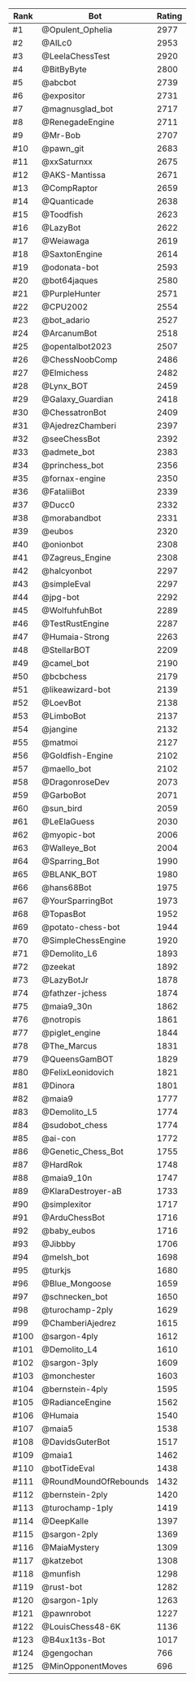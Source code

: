 Rank|Bot|Rating
---|---|---
#1|@Opulent_Ophelia|2977
#2|@AILc0|2953
#3|@LeelaChessTest|2920
#4|@BitByByte|2800
#5|@abcbot|2739
#6|@expositor|2731
#7|@magnusglad_bot|2717
#8|@RenegadeEngine|2711
#9|@Mr-Bob|2707
#10|@pawn_git|2683
#11|@xxSaturnxx|2675
#12|@AKS-Mantissa|2671
#13|@CompRaptor|2659
#14|@Quanticade|2638
#15|@Toodfish|2623
#16|@LazyBot|2622
#17|@Weiawaga|2619
#18|@SaxtonEngine|2614
#19|@odonata-bot|2593
#20|@bot64jaques|2580
#21|@PurpleHunter|2571
#22|@CPU2002|2554
#23|@bot_adario|2527
#24|@ArcanumBot|2518
#25|@opentalbot2023|2507
#26|@ChessNoobComp|2486
#27|@Elmichess|2482
#28|@Lynx_BOT|2459
#29|@Galaxy_Guardian|2418
#30|@ChessatronBot|2409
#31|@AjedrezChamberi|2397
#32|@seeChessBot|2392
#33|@admete_bot|2383
#34|@princhess_bot|2356
#35|@fornax-engine|2350
#36|@FataliiBot|2339
#37|@Ducc0|2332
#38|@morabandbot|2331
#39|@eubos|2320
#40|@onionbot|2308
#41|@Zagreus_Engine|2308
#42|@halcyonbot|2297
#43|@simpleEval|2297
#44|@jpg-bot|2292
#45|@WolfuhfuhBot|2289
#46|@TestRustEngine|2287
#47|@Humaia-Strong|2263
#48|@StellarBOT|2209
#49|@camel_bot|2190
#50|@bcbchess|2179
#51|@likeawizard-bot|2139
#52|@LoevBot|2138
#53|@LimboBot|2137
#54|@jangine|2132
#55|@matmoi|2127
#56|@Goldfish-Engine|2102
#57|@maello_bot|2102
#58|@DragonroseDev|2073
#59|@GarboBot|2071
#60|@sun_bird|2059
#61|@LeElaGuess|2030
#62|@myopic-bot|2006
#63|@Walleye_Bot|2004
#64|@Sparring_Bot|1990
#65|@BLANK_BOT|1980
#66|@hans68Bot|1975
#67|@YourSparringBot|1973
#68|@TopasBot|1952
#69|@potato-chess-bot|1944
#70|@SimpleChessEngine|1920
#71|@Demolito_L6|1893
#72|@zeekat|1892
#73|@LazyBotJr|1878
#74|@fathzer-jchess|1874
#75|@maia9_30n|1862
#76|@notropis|1861
#77|@piglet_engine|1844
#78|@The_Marcus|1831
#79|@QueensGamBOT|1829
#80|@FelixLeonidovich|1821
#81|@Dinora|1801
#82|@maia9|1777
#83|@Demolito_L5|1774
#84|@sudobot_chess|1774
#85|@ai-con|1772
#86|@Genetic_Chess_Bot|1755
#87|@HardRok|1748
#88|@maia9_10n|1747
#89|@KlaraDestroyer-aB|1733
#90|@simplexitor|1717
#91|@ArduChessBot|1716
#92|@baby_eubos|1716
#93|@Jibbby|1706
#94|@melsh_bot|1698
#95|@turkjs|1680
#96|@Blue_Mongoose|1659
#97|@schnecken_bot|1650
#98|@turochamp-2ply|1629
#99|@ChamberiAjedrez|1615
#100|@sargon-4ply|1612
#101|@Demolito_L4|1610
#102|@sargon-3ply|1609
#103|@monchester|1603
#104|@bernstein-4ply|1595
#105|@RadianceEngine|1562
#106|@Humaia|1540
#107|@maia5|1538
#108|@DavidsGuterBot|1517
#109|@maia1|1462
#110|@botTideEval|1438
#111|@RoundMoundOfRebounds|1432
#112|@bernstein-2ply|1420
#113|@turochamp-1ply|1419
#114|@DeepKalle|1397
#115|@sargon-2ply|1369
#116|@MaiaMystery|1309
#117|@katzebot|1308
#118|@munfish|1298
#119|@rust-bot|1282
#120|@sargon-1ply|1263
#121|@pawnrobot|1227
#122|@LouisChess48-6K|1136
#123|@B4ux1t3s-Bot|1017
#124|@gengochan|766
#125|@MinOpponentMoves|696
